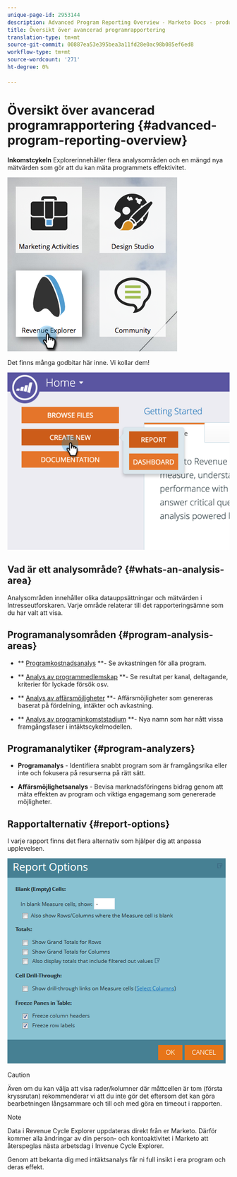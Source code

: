 ```yaml
---
unique-page-id: 2953144
description: Advanced Program Reporting Overview - Marketo Docs - produktdokumentation
title: Översikt över avancerad programrapportering
translation-type: tm+mt
source-git-commit: 00887ea53e395bea3a11fd28e0ac98b085ef6ed8
workflow-type: tm+mt
source-wordcount: '271'
ht-degree: 0%

---
```



# Översikt över avancerad programrapportering {#advanced-program-reporting-overview}

**Inkomstcykeln** Explorerinnehåller flera analysområden och en mängd nya mätvärden som gör att du kan mäta programmets effektivitet.

![](assets/rev.png)

Det finns många godbitar här inne. Vi kollar dem!

![](assets/image2015-4-30-10-3a15-3a17.png)

## Vad är ett analysområde? {#whats-an-analysis-area}

Analysområden innehåller olika datauppsättningar och mätvärden i Intresseutforskaren. Varje område relaterar till det rapporteringsämne som du har valt att visa.

## Programanalysområden {#program-analysis-areas}

* ** [Programkostnadsanalys](understanding-the-program-cost-analysis-area.md) **- Se avkastningen för alla program.

* ** [Analys av programmedlemskap](understanding-the-program-membership-analysis-area.md) **- Se resultat per kanal, deltagande, kriterier för lyckade försök osv.

* ** [Analys av affärsmöjligheter](understanding-the-program-opportunity-analysis-area.md) **- Affärsmöjligheter som genereras baserat på fördelning, intäkter och avkastning.

* ** [Analys av programinkomststadium](understanding-the-program-revenue-stage-analysis-area.md) **- Nya namn som har nått vissa framgångsfaser i intäktscykelmodellen.

## Programanalytiker {#program-analyzers}

* **Programanalys**  - Identifiera snabbt program som är framgångsrika eller inte och fokusera på resurserna på rätt sätt.

* **Affärsmöjlighetsanalys**  - Bevisa marknadsföringens bidrag genom att mäta effekten av program och viktiga engagemang som genererade möjligheter.

## Rapportalternativ {#report-options}

I varje rapport finns det flera alternativ som hjälper dig att anpassa upplevelsen.

![](assets/report-options.png)

>[!CAUTION]
>
>Även om du kan välja att visa rader/kolumner där måttcellen är tom (första kryssrutan) rekommenderar vi att du inte gör det eftersom det kan göra bearbetningen långsammare och till och med göra en timeout i rapporten.

>[!NOTE]
>
>Data i Revenue Cycle Explorer uppdateras direkt från er Marketo. Därför kommer alla ändringar av din person- och kontoaktivitet i Marketo att återspeglas nästa arbetsdag i Invenue Cycle Explorer.

Genom att bekanta dig med intäktsanalys får ni full insikt i era program och deras effekt.